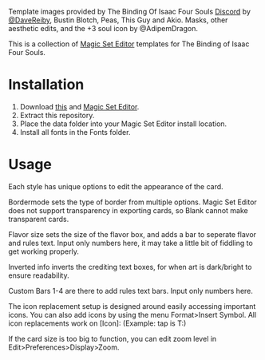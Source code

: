 Template images provided by The Binding Of Isaac Four Souls [Discord](https://discord.gg/MSUnun9) by [@DaveReiby](https://twitter.com/DaveReiby), Bustin Blotch, Peas, This Guy and Akio.
Masks, other aesthetic edits, and the +3 soul icon by @AdipemDragon.

This is a collection of [Magic Set Editor](https://github.com/twanvl/MagicSetEditor2) templates for The Binding of Isaac Four Souls.

# Installation

1. Download [this](https://github.com/notdonte/four-souls-mse-template/archive/refs/heads/main.zip) and [Magic Set Editor](https://magicseteditor.boards.net/page/downloads).
2. Extract this repository.
3. Place the data folder into your Magic Set Editor install location.
4. Install all fonts in the Fonts folder.

# Usage

Each style has unique options to edit the appearance of the card.

Bordermode sets the type of border from multiple options. Magic Set Editor does not support transparency in exporting cards, so Blank cannot make transparent cards.

Flavor size sets the size of the flavor box, and adds a bar to seperate flavor and rules text. Input only numbers here, it may take a little bit of fiddling to get working properly.

Inverted info inverts the crediting text boxes, for when art is dark/bright to ensure readability.

Custom Bars 1-4 are there to add rules text bars. Input only numbers here.

The icon replacement setup is designed around easily accessing important icons. You can also add icons by using the menu Format>Insert Symbol. All icon replacements work on [Icon]: (Example: tap is T:)

If the card size is too big to function, you can edit zoom level in Edit>Preferences>Display>Zoom.
